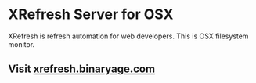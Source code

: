 # XRefresh Server for OSX

XRefresh is refresh automation for web developers. This is OSX filesystem monitor.

## Visit [xrefresh.binaryage.com](http://xrefresh.binaryage.com)